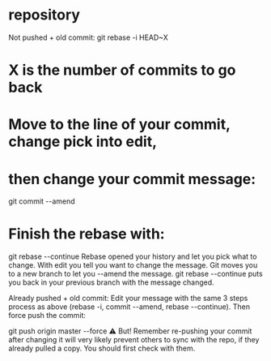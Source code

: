 # repository
Not pushed + old commit:
git rebase -i HEAD~X
# X is the number of commits to go back
# Move to the line of your commit, change pick into edit,
# then change your commit message:
git commit --amend
# Finish the rebase with:
git rebase --continue
Rebase opened your history and let you pick what to change. With edit you tell you want to change the message. Git moves you to a new branch to let you --amend the message. git rebase --continue puts you back in your previous branch with the message changed.

Already pushed + old commit:
Edit your message with the same 3 steps process as above (rebase -i, commit --amend, rebase --continue). Then force push the commit:

git push origin master --force
⚠️ But! Remember re-pushing your commit after changing it will very likely prevent others to sync with the repo, if they already pulled a copy. You should first check with them.
